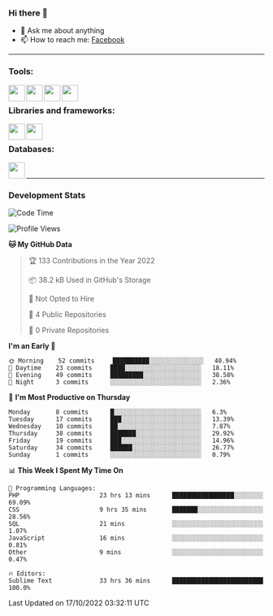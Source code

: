 ### Hi there 👋

<!-- - 🔭 I’m currently working on [huyviet] -->
- 💬 Ask me about anything
- 📫 How to reach me: [Facebook]
<!-- - ⚡ Fun fact: abc -->

---

### Tools:
<img align='left' height="32" width="32" src="https://cdn.jsdelivr.net/npm/simple-icons@4.8.0/icons/phpstorm.svg" />
<img align='left' height="32" width="32" src="https://cdn.jsdelivr.net/npm/simple-icons@4.8.0/icons/sublimetext.svg" />
<img align='left' height="32" width="32" src="https://cdn.jsdelivr.net/npm/simple-icons@4.8.0/icons/laragon.svg" />
<img align='left' height="32" width="32" src="https://cdn.jsdelivr.net/npm/simple-icons@4.8.0/icons/xampp.svg" />
<br>

### Libraries and frameworks:
<img align='left' height="32" width="32" src="https://cdn.jsdelivr.net/npm/simple-icons@4.8.0/icons/laravel.svg" />
<img align='left' height="32" width="32" src="https://cdn.jsdelivr.net/npm/simple-icons@4.8.0/icons/jquery.svg" />
<br>

### Databases:
<img align='left' height="32" width="32" src="https://cdn.jsdelivr.net/npm/simple-icons@4.8.0/icons/mysql.svg" />
<br>

---
### Development Stats
<!--START_SECTION:waka-->
![Code Time](http://img.shields.io/badge/Code%20Time-225%20hrs%2055%20mins-blue)

![Profile Views](http://img.shields.io/badge/Profile%20Views-0-blue)

**🐱 My GitHub Data** 

> 🏆 133 Contributions in the Year 2022
 > 
> 📦 38.2 kB Used in GitHub's Storage 
 > 
> 🚫 Not Opted to Hire
 > 
> 📜 4 Public Repositories 
 > 
> 🔑 0 Private Repositories  
 > 
**I'm an Early 🐤** 

```text
🌞 Morning    52 commits     ██████████░░░░░░░░░░░░░░░   40.94% 
🌆 Daytime    23 commits     ████░░░░░░░░░░░░░░░░░░░░░   18.11% 
🌃 Evening    49 commits     █████████░░░░░░░░░░░░░░░░   38.58% 
🌙 Night      3 commits      ░░░░░░░░░░░░░░░░░░░░░░░░░   2.36%

```
📅 **I'm Most Productive on Thursday** 

```text
Monday       8 commits      █░░░░░░░░░░░░░░░░░░░░░░░░   6.3% 
Tuesday      17 commits     ███░░░░░░░░░░░░░░░░░░░░░░   13.39% 
Wednesday    10 commits     ██░░░░░░░░░░░░░░░░░░░░░░░   7.87% 
Thursday     38 commits     ███████░░░░░░░░░░░░░░░░░░   29.92% 
Friday       19 commits     ███░░░░░░░░░░░░░░░░░░░░░░   14.96% 
Saturday     34 commits     ██████░░░░░░░░░░░░░░░░░░░   26.77% 
Sunday       1 commits      ░░░░░░░░░░░░░░░░░░░░░░░░░   0.79%

```


📊 **This Week I Spent My Time On** 

```text
💬 Programming Languages: 
PHP                      23 hrs 13 mins      █████████████████░░░░░░░░   69.09% 
CSS                      9 hrs 35 mins       ███████░░░░░░░░░░░░░░░░░░   28.56% 
SQL                      21 mins             ░░░░░░░░░░░░░░░░░░░░░░░░░   1.07% 
JavaScript               16 mins             ░░░░░░░░░░░░░░░░░░░░░░░░░   0.81% 
Other                    9 mins              ░░░░░░░░░░░░░░░░░░░░░░░░░   0.47%

🔥 Editors: 
Sublime Text             33 hrs 36 mins      █████████████████████████   100.0%

```


 Last Updated on 17/10/2022 03:32:11 UTC
<!--END_SECTION:waka-->

[huyviet]: https://huyviet.vn/
[Facebook]: https://www.facebook.com/profile.php?id=100075294702642
